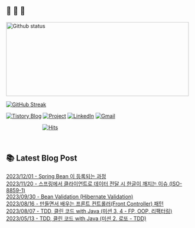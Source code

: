  ## 🐔 🐝 🐜

<div>
  
  <img width="494" height="200" alt="Github status" src="https://github-readme-stats.vercel.app/api?username=JuHyun419&count_private=true&theme=radical">
  
  [![GitHub Streak](https://github-readme-streak-stats.herokuapp.com/?user=JuHyun419&theme=dark)](https://github.com/JuHyun419)
  
</div>  

<div>
  
  [![Tistory Blog](http://img.shields.io/badge/-Tistory%20Blog-blue?style=flat&logo=Blogger&link=https://zzang9ha.tistory.com/)](https://zzang9ha.tistory.com/) 
  [![Project](http://img.shields.io/badge/-Project-ff69b4?style=flat&logo=github&link=https://github.com/YAPP-19th/Web-Team-2-Backend)](https://github.com/YAPP-19th/Web-Team-2-Backend) 
  [![LinkedIn](https://img.shields.io/badge/-LinkedIn-0077b5?style=flat-square&logo=linkedin&logoColor=white&link=https://www.linkedin.com/in/juhyun-lee-87176a19b/)](https://www.linkedin.com/in/juhyun-lee-87176a19b/)
  [![Gmail](http://img.shields.io/badge/Gmail-important?style=flat&logo=Gmail&link=mailto:zzang9haha@gmail.com)](mailto:zzang9haha@gmail.com) 

</div>

<div>
 
&nbsp;&nbsp;&nbsp;&nbsp;&nbsp;&nbsp;&nbsp;&nbsp;&nbsp;&nbsp;&nbsp;&nbsp;&nbsp;&nbsp;&nbsp;&nbsp;&nbsp;&nbsp;&nbsp;&nbsp;&nbsp;&nbsp;&nbsp;&nbsp; [![Hits](https://hits.seeyoufarm.com/api/count/incr/badge.svg?url=https%3A%2F%2Fgithub.com%2FJuHyun419&count_bg=%2379C83D&title_bg=%23555555&icon=&icon_color=%23E7E7E7&title=hits&edge_flat=false)](https://hits.seeyoufarm.com)
 
</div>
 
<br>
 
## 📚 Latest Blog Post

[2023/12/01 - Spring Bean 이 등록되는 과정](https://zzang9ha.tistory.com/452) <br/>
[2023/11/20 - 스프링에서 클라이언트로 데이터 전달 시 한글이 깨지는 이슈 (ISO-8859-1)](https://zzang9ha.tistory.com/451) <br/>
[2023/09/30 - Bean Validation (Hibernate Validation)](https://zzang9ha.tistory.com/450) <br/>
[2023/08/16 - 만들면서 배우는 프론트 컨트롤러(Front Controller) 패턴](https://zzang9ha.tistory.com/449) <br/>
[2023/08/07 - TDD, 클린 코드 with Java (미션 3, 4 - FP, OOP, 리팩터링)](https://zzang9ha.tistory.com/448) <br/>
[2023/05/13 - TDD, 클린 코드 with Java (미션 2. 로또 - TDD)](https://zzang9ha.tistory.com/447) <br/>

